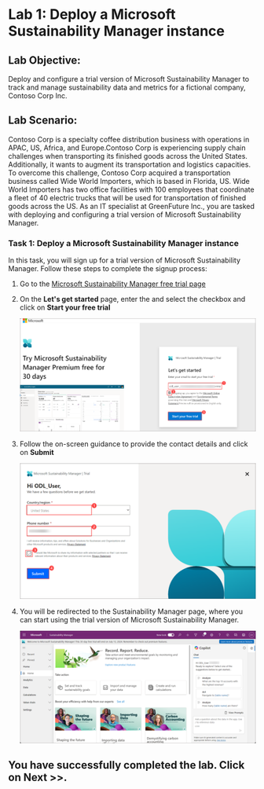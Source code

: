 # Lab 1: Deploy a Microsoft Sustainability Manager instance

## Lab Objective: 
Deploy and configure a trial version of Microsoft Sustainability Manager to track and manage sustainability data and metrics for a fictional company, Contoso Corp Inc.

## Lab Scenario:
Contoso Corp is a specialty coffee distribution business with operations in APAC, US, Africa, and Europe.Contoso Corp is experiencing supply chain challenges when transporting its finished goods across the United States. Additionally, it wants to augment its transportation and logistics capacities. To overcome this challenge, Contoso Corp acquired a transportation business called Wide World Importers, which is based in Florida, US. Wide World Importers has two office facilities with 100 employees that coordinate a fleet of 40 electric trucks that will be used for transportation of finished goods across the US. As an IT specialist at GreenFuture Inc., you are tasked with deploying and configuring a trial version of Microsoft Sustainability Manager.

### Task 1: Deploy a Microsoft Sustainability Manager instance

In this task, you will sign up for a trial version of Microsoft Sustainability Manager. Follow these steps to complete the signup process:

1. Go to the [Microsoft Sustainability Manager free trial page](https://dynamics.microsoft.com/en-us/sustainability/sustainability/free-trial/)

1. On the **Let's get started** page, enter the <inject key="AzureAdUserEmail"></inject> and select the checkbox and click on **Start your free trial**

   ![](../media/lab01-1.png)

1. Follow the on-screen guidance to provide the contact details and click on **Submit**

   ![](../media/lab01-2.png)

1. You will be redirected to the Sustainability Manager page, where you can start using the trial version of Microsoft Sustainability Manager.

   ![](../media/lab01-3.png)


## You have successfully completed the lab. Click on Next >>.
